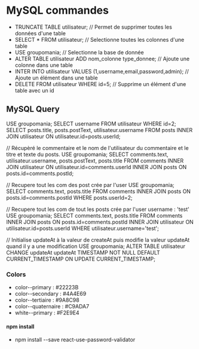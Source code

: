 # MySQL commandes
- TRUNCATE TABLE utilisateur; // Permet de supprimer toutes les données d'une table
- SELECT * FROM utilisateur; // Selectionne toutes les colonnes d'une table
- USE groupomania; // Selectionne la base de donnée
- ALTER TABLE utilisateur ADD nom_colonne type_donnee; // Ajoute une colonne dans une table
- INTER INTO utilisateur VALUES (1,username,email,password,admin); // Ajoute un élément dans une table
- DELETE FROM utilisateur WHERE id=5; // Supprime un élément d'une table avec un id

## MySQL Query
USE groupomania;
SELECT username FROM utilisateur WHERE id=2;
SELECT 
posts.title,
posts.postText,
utilisateur.username 
FROM posts
INNER JOIN utilisateur ON utilisateur.id=posts.userId;

// Récupèré le commentaire et le nom de l'utilisateur du commentaire et le titre et texte du posts.
USE groupomania;
SELECT
comments.text,
utilisateur.username,
posts.postText,
posts.title
FROM comments
INNER JOIN utilisateur ON utilisateur.id=comments.userId
INNER JOIN posts ON posts.id=comments.postId;

// Recupere tout les com des post crée par l'user
USE groupomania;
SELECT 
comments.text,
posts.title
FROM comments
INNER JOIN posts ON posts.id=comments.postId
WHERE posts.userId=2;

// Recupere tout les com de tout les posts crée par l'user username : 'test'
USE groupomania;
SELECT 
comments.text,
posts.title
FROM comments
INNER JOIN posts ON posts.id=comments.postId
INNER JOIN utilisateur ON utilisateur.id=posts.userId
WHERE utilisateur.username='test';

// Initialise updateAt à la valeur de createAt puis modifie la valeur updateAt quand il y a une modification
USE groupomania;
ALTER TABLE utilisateur
 CHANGE updateAt
 updateAt TIMESTAMP NOT NULL
 DEFAULT CURRENT_TIMESTAMP 
 ON UPDATE CURRENT_TIMESTAMP;

### Colors
- color--primary : #22223B
- color--secondary : #4A4E69
- color--tertiaire : #9A8C98
- color--quaternaire : #C9ADA7
- white--primary : #F2E9E4

#### npm install
- npm install --save react-use-password-validator